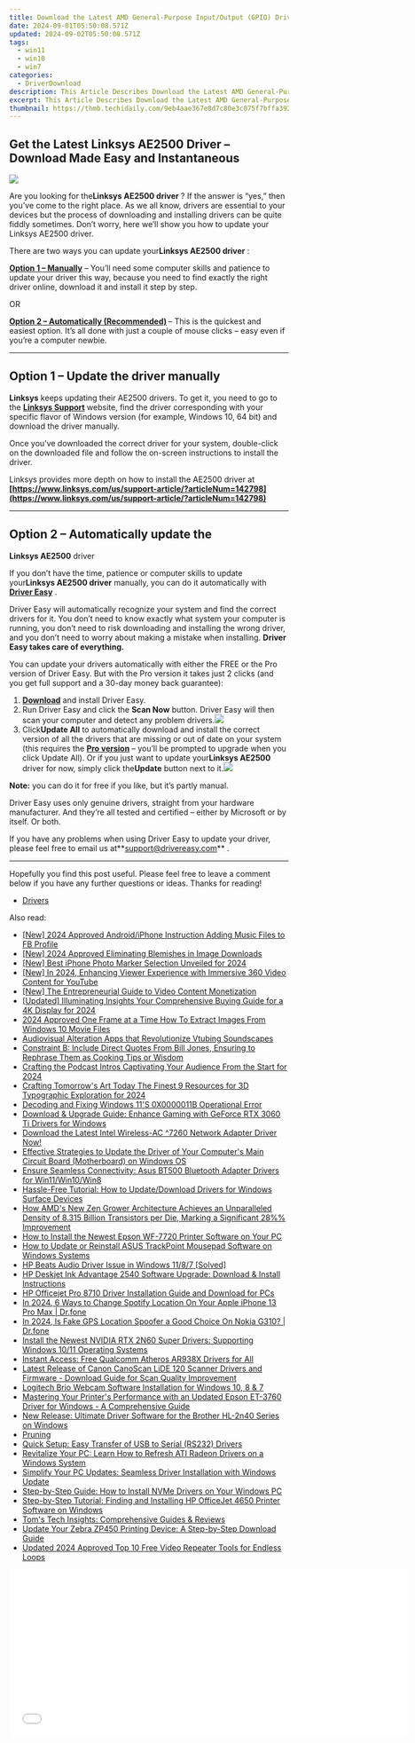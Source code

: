 ```yaml
---
title: Download the Latest AMD General-Purpose Input/Output (GPIO) Drivers Instantly!
date: 2024-09-01T05:50:08.571Z
updated: 2024-09-02T05:50:08.571Z
tags:
  - win11
  - win10
  - win7
categories:
  - DriverDownload
description: This Article Describes Download the Latest AMD General-Purpose Input/Output (GPIO) Drivers Instantly!
excerpt: This Article Describes Download the Latest AMD General-Purpose Input/Output (GPIO) Drivers Instantly!
thumbnail: https://thmb.techidaily.com/9eb4aae367e8d7c80e3c075f7bffa3926b7f3e2ef755ab623092abbe72eca2c0.jpg
---
```


## Get the Latest Linksys AE2500 Driver – Download Made Easy and Instantaneous

![](https://images.drivereasy.com/wp-content/uploads/2019/06/image-123.png)

 Are you looking for the**Linksys AE2500 driver** ? If the answer is “yes,” then you’ve come to the right place. As we all know, drivers are essential to your devices but the process of downloading and installing drivers can be quite fiddly sometimes. Don’t worry, here we’ll show you how to update your Linksys AE2500 driver.

 There are two ways you can update your**Linksys AE2500 driver** :

**[Option 1 – Manually](https://tools.techidaily.com/drivereasy/download/)**  – You’ll need some computer skills and patience to update your driver this way, because you need to find exactly the right driver online, download it and install it step by step.  

 OR  

**[Option 2 – Automatically (Recommended)](https://www.drivereasy.com/knowledge/download-linksys-ae2500-driver-quickly-easily/#option2) [](https://tools.techidaily.com/drivereasy/download/)**  – This is the quickest and easiest option. It’s all done with just a couple of mouse clicks – easy even if you’re a computer newbie.

---

## Option 1 – Update the driver manually

**Linksys** keeps updating their AE2500 drivers. To get it, you need to go to the **[Linksys Support](https://www.linksys.com/us/support-article?articleNum=148503)**  website, find the driver corresponding with your specific flavor of Windows version (for example, Windows 10, 64 bit) and download the driver manually.

 Once you’ve downloaded the correct driver for your system, double-click on the downloaded file and follow the on-screen instructions to install the driver.

 Linksys provides more depth on how to install the AE2500 driver at  
**[https://www.linksys.com/us/support-article/?articleNum=142798](https://www.linksys.com/us/support-article/?articleNum=142798)**

---

## Option 2 – Automatically update the  

**Linksys AE2500** driver

 If you don’t have the time, patience or computer skills to update your**Linksys AE2500 driver** manually, you can do it automatically with **[Driver Easy](https://tools.techidaily.com/drivereasy/download/)**  .

 Driver Easy will automatically recognize your system and find the correct drivers for it. You don’t need to know exactly what system your computer is running, you don’t need to risk downloading and installing the wrong driver, and you don’t need to worry about making a mistake when installing. **Driver Easy takes care of everything.**

 You can update your drivers automatically with either the FREE or the Pro version of Driver Easy. But with the Pro version it takes just 2 clicks (and you get full support and a 30-day money back guarantee):

1. **[Download](https://tools.techidaily.com/drivereasy/download/)**  and install Driver Easy.
2. Run Driver Easy and click the **Scan Now** button. Driver Easy will then scan your computer and detect any problem drivers.![](https://images.drivereasy.com/wp-content/uploads/2019/06/image-120.png)
3. Click**Update All** to automatically download and install the correct version of all the drivers that are missing or out of date on your system (this requires the **[Pro version](https://tools.techidaily.com/drivereasy/download/)**  – you’ll be prompted to upgrade when you click Update All). Or if you just want to update your**Linksys AE2500** driver for now, simply click the**Update**  button next to it.![](https://images.drivereasy.com/wp-content/uploads/2019/06/image-125.png)

**Note:** you can do it for free if you like, but it’s partly manual.

 Driver Easy uses only genuine drivers, straight from your hardware manufacturer. And they’re all tested and certified – either by Microsoft or by itself. Or both.

 If you have any problems when using Driver Easy to update your driver, please feel free to email us at**<support@drivereasy.com>** .

---

 Hopefully you find this post useful. Please feel free to leave a comment below if you have any further questions or ideas. Thanks for reading!

* [Drivers](https://tools.techidaily.com/drivereasy/download/)

<ins class="adsbygoogle"
     style="display:block"
     data-ad-format="autorelaxed"
     data-ad-client="ca-pub-7571918770474297"
     data-ad-slot="1223367746"></ins>



<ins class="adsbygoogle"
     style="display:block"
     data-ad-client="ca-pub-7571918770474297"
     data-ad-slot="8358498916"
     data-ad-format="auto"
     data-full-width-responsive="true"></ins>

<span class="atpl-alsoreadstyle">Also read:</span>
<div><ul>
<li><a href="https://facebook-video-recording.techidaily.com/new-2024-approved-androidiphone-instruction-adding-music-files-to-fb-profile/"><u>[New] 2024 Approved  Android/iPhone Instruction  Adding Music Files to FB Profile</u></a></li>
<li><a href="https://fox-helps.techidaily.com/new-2024-approved-eliminating-blemishes-in-image-downloads/"><u>[New] 2024 Approved  Eliminating Blemishes in Image Downloads</u></a></li>
<li><a href="https://article-knowledge.techidaily.com/new-best-iphone-photo-marker-selection-unveiled-for-2024/"><u>[New] Best iPhone Photo Marker Selection Unveiled for 2024</u></a></li>
<li><a href="https://facebook-video-footage.techidaily.com/new-in-2024-enhancing-viewer-experience-with-immersive-360-video-content-for-youtube/"><u>[New] In 2024, Enhancing Viewer Experience with Immersive 360 Video Content for YouTube</u></a></li>
<li><a href="https://facebook-video-share.techidaily.com/new-the-entrepreneurial-guide-to-video-content-monetization/"><u>[New] The Entrepreneurial Guide to Video Content Monetization</u></a></li>
<li><a href="https://fox-cloud.techidaily.com/updated-illuminating-insights-your-comprehensive-buying-guide-for-a-4k-display-for-2024/"><u>[Updated] Illuminating Insights  Your Comprehensive Buying Guide for a 4K Display for 2024</u></a></li>
<li><a href="https://fox-boxes.techidaily.com/2024-approved-one-frame-at-a-time-how-to-extract-images-from-windows-10-movie-files/"><u>2024 Approved  One Frame at a Time  How To Extract Images From Windows 10 Movie Files</u></a></li>
<li><a href="https://extra-information.techidaily.com/audiovisual-alteration-apps-that-revolutionize-vtubing-soundscapes/"><u>Audiovisual Alteration  Apps that Revolutionize Vtubing Soundscapes</u></a></li>
<li><a href="https://hardware-updates.techidaily.com/1722970659933-constraint-b-include-direct-quotes-from-bill-jones-ensuring-to-rephrase-them-as-cooking-tips-or-wisdom/"><u>Constraint B: Include Direct Quotes From Bill Jones, Ensuring to Rephrase Them as Cooking Tips or Wisdom</u></a></li>
<li><a href="https://extra-guidance.techidaily.com/crafting-the-podcast-intros-captivating-your-audience-from-the-start-for-2024/"><u>Crafting the Podcast Intros  Captivating Your Audience From the Start for 2024</u></a></li>
<li><a href="https://extra-information.techidaily.com/crafting-tomorrows-art-today-the-finest-9-resources-for-3d-typographic-exploration-for-2024/"><u>Crafting Tomorrow's Art Today  The Finest 9 Resources for 3D Typographic Exploration for 2024</u></a></li>
<li><a href="https://win11.techidaily.com/decoding-and-fixing-windows-11s-0x0000011b-operational-error/"><u>Decoding and Fixing Windows 11'S 0X0000011B Operational Error</u></a></li>
<li><a href="https://hardware-updates.techidaily.com/download-and-upgrade-guide-enhance-gaming-with-geforce-rtx-3060-ti-drivers-for-windows/"><u>Download & Upgrade Guide: Enhance Gaming with GeForce RTX 3060 Ti Drivers for Windows</u></a></li>
<li><a href="https://hardware-updates.techidaily.com/download-the-latest-intel-wireless-ac-7260-network-adapter-driver-now/"><u>Download the Latest Intel Wireless-AC ^7260 Network Adapter Driver Now!</u></a></li>
<li><a href="https://hardware-updates.techidaily.com/effective-strategies-to-update-the-driver-of-your-computers-main-circuit-board-motherboard-on-windows-os/"><u>Effective Strategies to Update the Driver of Your Computer's Main Circuit Board (Motherboard) on Windows OS</u></a></li>
<li><a href="https://hardware-updates.techidaily.com/ensure-seamless-connectivity-asus-bt500-bluetooth-adapter-drivers-for-win11win10win8/"><u>Ensure Seamless Connectivity: Asus BT500 Bluetooth Adapter Drivers for Win11/Win10/Win8</u></a></li>
<li><a href="https://hardware-updates.techidaily.com/hassle-free-tutorial-how-to-updatedownload-drivers-for-windows-surface-devices/"><u>Hassle-Free Tutorial: How to Update/Download Drivers for Windows Surface Devices</u></a></li>
<li><a href="https://hardware-updates.techidaily.com/how-amds-new-zen-grower-architecture-achieves-an-unparalleled-density-of-8315-billion-transistors-per-die-marking-a-significant-28-improvement/"><u>How AMD's New Zen Grower Architecture Achieves an Unparalleled Density of 8.315 Billion Transistors per Die, Marking a Significant 28%% Improvement</u></a></li>
<li><a href="https://hardware-updates.techidaily.com/how-to-install-the-newest-epson-wf-7720-printer-software-on-your-pc/"><u>How to Install the Newest Epson WF-7720 Printer Software on Your PC</u></a></li>
<li><a href="https://hardware-updates.techidaily.com/how-to-update-or-reinstall-asus-trackpoint-mousepad-software-on-windows-systems/"><u>How to Update or Reinstall ASUS TrackPoint Mousepad Software on Windows Systems</u></a></li>
<li><a href="https://hardware-updates.techidaily.com/hp-beats-audio-driver-issue-in-windows-1187-solved/"><u>HP Beats Audio Driver Issue in Windows 11/8/7 [Solved]</u></a></li>
<li><a href="https://hardware-updates.techidaily.com/hp-deskjet-ink-advantage-2540-software-upgrade-download-and-install-instructions/"><u>HP Deskjet Ink Advantage 2540 Software Upgrade: Download & Install Instructions</u></a></li>
<li><a href="https://hardware-updates.techidaily.com/hp-officejet-pro-8710-driver-installation-guide-and-download-for-pcs/"><u>HP Officejet Pro 8710 Driver Installation Guide and Download for PCs</u></a></li>
<li><a href="https://change-location.techidaily.com/in-2024-6-ways-to-change-spotify-location-on-your-apple-iphone-13-pro-max-drfone-by-drfone-virtual-ios/"><u>In 2024, 6 Ways to Change Spotify Location On Your Apple iPhone 13 Pro Max | Dr.fone</u></a></li>
<li><a href="https://phone-solutions.techidaily.com/in-2024-is-fake-gps-location-spoofer-a-good-choice-on-nokia-g310-drfone-by-drfone-virtual-android/"><u>In 2024, Is Fake GPS Location Spoofer a Good Choice On Nokia G310? | Dr.fone</u></a></li>
<li><a href="https://hardware-updates.techidaily.com/install-the-newest-nvidia-rtx-2n60-super-drivers-supporting-windows-1011-operating-systems/"><u>Install the Newest NVIDIA RTX 2N60 Super Drivers: Supporting Windows 10/11 Operating Systems</u></a></li>
<li><a href="https://hardware-updates.techidaily.com/instant-access-free-qualcomm-atheros-ar938x-drivers-for-all/"><u>Instant Access: Free Qualcomm Atheros AR938X Drivers for All</u></a></li>
<li><a href="https://hardware-updates.techidaily.com/latest-release-of-canon-canoscan-lide-120-scanner-drivers-and-firmware-download-guide-for-scan-quality-improvement/"><u>Latest Release of Canon CanoScan LiDE 120 Scanner Drivers and Firmware - Download Guide for Scan Quality Improvement</u></a></li>
<li><a href="https://hardware-updates.techidaily.com/logitech-brio-webcam-software-installation-for-windows-10-8-and-7/"><u>Logitech Brio Webcam Software Installation for Windows 10, 8 & 7</u></a></li>
<li><a href="https://hardware-updates.techidaily.com/mastering-your-printers-performance-with-an-updated-epson-et-3760-driver-for-windows-a-comprehensive-guide/"><u>Mastering Your Printer's Performance with an Updated Epson ET-3760 Driver for Windows - A Comprehensive Guide</u></a></li>
<li><a href="https://hardware-updates.techidaily.com/new-release-ultimate-driver-software-for-the-brother-hl-2n40-series-on-windows/"><u>New Release: Ultimate Driver Software for the Brother HL-2n40 Series on Windows</u></a></li>
<li><a href="https://hardware-updates.techidaily.com/pruning/"><u>Pruning</u></a></li>
<li><a href="https://hardware-updates.techidaily.com/quick-setup-easy-transfer-of-usb-to-serial-rs232-drivers/"><u>Quick Setup: Easy Transfer of USB to Serial (RS232) Drivers</u></a></li>
<li><a href="https://hardware-updates.techidaily.com/revitalize-your-pc-learn-how-to-refresh-ati-radeon-drivers-on-a-windows-system/"><u>Revitalize Your PC: Learn How to Refresh ATI Radeon Drivers on a Windows System</u></a></li>
<li><a href="https://hardware-updates.techidaily.com/simplify-your-pc-updates-seamless-driver-installation-with-windows-update/"><u>Simplify Your PC Updates: Seamless Driver Installation with Windows Update</u></a></li>
<li><a href="https://hardware-updates.techidaily.com/step-by-step-guide-how-to-install-nvme-drivers-on-your-windows-pc/"><u>Step-by-Step Guide: How to Install NVMe Drivers on Your Windows PC</u></a></li>
<li><a href="https://hardware-updates.techidaily.com/step-by-step-tutorial-finding-and-installing-hp-officejet-4650-printer-software-on-windows/"><u>Step-by-Step Tutorial: Finding and Installing HP OfficeJet 4650 Printer Software on Windows</u></a></li>
<li><a href="https://hardware-updates.techidaily.com/17248983800521-toms-tech-insights-comprehensive-guides-and-reviews/"><u>Tom's Tech Insights: Comprehensive Guides & Reviews</u></a></li>
<li><a href="https://hardware-updates.techidaily.com/update-your-zebra-zp450-printing-device-a-step-by-step-download-guide/"><u>Update Your Zebra ZP450 Printing Device: A Step-by-Step Download Guide</u></a></li>
<li><a href="https://video-content-creator.techidaily.com/updated-2024-approved-top-10-free-video-repeater-tools-for-endless-loops/"><u>Updated 2024 Approved Top 10 Free Video Repeater Tools for Endless Loops</u></a></li>
</ul></div>

<!-- affiliate ads begin -->
<iframe id="iframe_672" src="//a.impactradius-go.com/gen-ad-code/5597632/1959812/17834/" width="720" height="300" scrolling="no" frameborder="0" marginheight="0" marginwidth="0"></iframe>
<!-- affiliate ads end -->